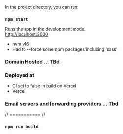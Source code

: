 In the project directory, you can run:

### `npm start`

Runs the app in the development mode.\
[http://localhost:3000](http://localhost:3000)

- nvm v16
- Had to --force some npm packages including 'sass'

### Domain Hosted ... TBd

### Deployed at

- CI set to false in build on Vercel
- Vercel

### Email servers and forwarding providers ... Tbd

// =========== //

### `npm run build`
